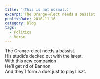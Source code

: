 ```yaml
---
title: '(This is not normal.)'
excerpt: The Orange-elect needs a bassist
publishDate: 2016-11-16
category: Blog
tags:
  - Politics
  - Verse
---
```


<p>
  The Orange-elect needs a bassist.<br />
  His studio’s decked out with the latest.<br />
  With this new companion<br />
  He’ll get rid of Bannon<br />
  And they’ll form a duet just to play Liszt.
</p>
